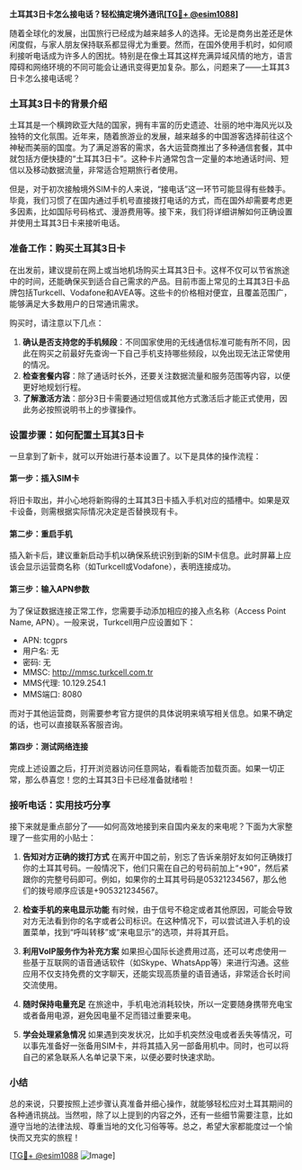 **土耳其3日卡怎么接电话？轻松搞定境外通讯[[TG💪+ @esim1088](https://t.me/s/esim1088)]**

随着全球化的发展，出国旅行已经成为越来越多人的选择。无论是商务出差还是休闲度假，与家人朋友保持联系都显得尤为重要。然而，在国外使用手机时，如何顺利接听电话成为许多人的困扰。特别是在像土耳其这样充满异域风情的地方，语言障碍和网络环境的不同可能会让通讯变得更加复杂。那么，问题来了——土耳其3日卡怎么接电话呢？

### 土耳其3日卡的背景介绍

土耳其是一个横跨欧亚大陆的国家，拥有丰富的历史遗迹、壮丽的地中海风光以及独特的文化氛围。近年来，随着旅游业的发展，越来越多的中国游客选择前往这个神秘而美丽的国度。为了满足游客的需求，各大运营商推出了多种通信套餐，其中就包括方便快捷的“土耳其3日卡”。这种卡片通常包含一定量的本地通话时间、短信以及移动数据流量，非常适合短期旅行者使用。

但是，对于初次接触境外SIM卡的人来说，“接电话”这一环节可能显得有些棘手。毕竟，我们习惯了在国内通过手机号直接拨打电话的方式，而在国外却需要考虑更多因素，比如国际号码格式、漫游费用等。接下来，我们将详细讲解如何正确设置并使用土耳其3日卡来接听电话。

### 准备工作：购买土耳其3日卡

在出发前，建议提前在网上或当地机场购买土耳其3日卡。这样不仅可以节省旅途中的时间，还能确保买到适合自己需求的产品。目前市面上常见的土耳其3日卡品牌包括Turkcell、Vodafone和AVEA等。这些卡的价格相对便宜，且覆盖范围广，能够满足大多数用户的日常通讯需求。

购买时，请注意以下几点：

1. **确认是否支持您的手机频段**：不同国家使用的无线通信标准可能有所不同，因此在购买之前最好先查询一下自己手机支持哪些频段，以免出现无法正常使用的情况。
2. **检查套餐内容**：除了通话时长外，还要关注数据流量和服务范围等内容，以便更好地规划行程。
3. **了解激活方法**：部分3日卡需要通过短信或其他方式激活后才能正式使用，因此务必按照说明书上的步骤操作。

### 设置步骤：如何配置土耳其3日卡

一旦拿到了新卡，就可以开始进行基本设置了。以下是具体的操作流程：

#### 第一步：插入SIM卡
将旧卡取出，并小心地将新购得的土耳其3日卡插入手机对应的插槽中。如果是双卡设备，则需根据实际情况决定是否替换现有卡。

#### 第二步：重启手机
插入新卡后，建议重新启动手机以确保系统识别到新的SIM卡信息。此时屏幕上应该会显示运营商名称（如Turkcell或Vodafone），表明连接成功。

#### 第三步：输入APN参数
为了保证数据连接正常工作，您需要手动添加相应的接入点名称（Access Point Name, APN）。一般来说，Turkcell用户应设置如下：
- APN: tcgprs
- 用户名: 无
- 密码: 无
- MMSC: http://mmsc.turkcell.com.tr
- MMS代理: 10.129.254.1
- MMS端口: 8080

而对于其他运营商，则需要参考官方提供的具体说明来填写相关信息。如果不确定的话，也可以直接联系客服咨询。

#### 第四步：测试网络连接
完成上述设置之后，打开浏览器访问任意网站，看看能否加载页面。如果一切正常，那么恭喜您！您的土耳其3日卡已经准备就绪啦！

### 接听电话：实用技巧分享

接下来就是重点部分了——如何高效地接到来自国内亲友的来电呢？下面为大家整理了一些实用的小贴士：

1. **告知对方正确的拨打方式**
   在离开中国之前，别忘了告诉亲朋好友如何正确拨打你的土耳其号码。一般情况下，他们只需在自己的号码前加上“+90”，然后紧跟你的完整号码即可。例如，如果你的土耳其号码是05321234567，那么他们的拨号顺序应该是+905321234567。

2. **检查手机的来电显示功能**
   有时候，由于信号不稳定或者其他原因，可能会导致对方无法看到你的名字或者公司标识。在这种情况下，可以尝试进入手机的设置菜单，找到“呼叫转移”或“来电显示”的选项，并将其开启。

3. **利用VoIP服务作为补充方案**
   如果担心国际长途费用过高，还可以考虑使用一些基于互联网的语音通话软件（如Skype、WhatsApp等）来进行沟通。这些应用不仅支持免费的文字聊天，还能实现高质量的语音通话，非常适合长时间交流使用。

4. **随时保持电量充足**
   在旅途中，手机电池消耗较快，所以一定要随身携带充电宝或者备用电源，避免因电量不足而错过重要来电。

5. **学会处理紧急情况**
   如果遇到突发状况，比如手机突然没电或者丢失等情况，可以事先准备好一张备用SIM卡，并将其插入另一部备用机中。同时，也可以将自己的紧急联系人名单记录下来，以便必要时快速求助。

### 小结

总的来说，只要按照上述步骤认真准备并细心操作，就能够轻松应对土耳其期间的各种通讯挑战。当然啦，除了以上提到的内容之外，还有一些细节需要注意，比如遵守当地的法律法规、尊重当地的文化习俗等等。总之，希望大家都能度过一个愉快而又充实的旅程！

[[TG💪+ @esim1088](https://t.me/s/esim1088) ![Image](https://i.postimg.cc/4NQfJmqS/Snipaste-2025-05-13-00-14-12.png)]